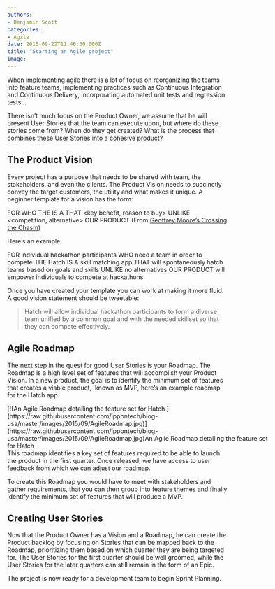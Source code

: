 ```yaml
---
authors:
- Benjamin Scott
categories:
- Agile
date: 2015-09-22T11:46:30.000Z
title: "Starting an Agile project"
image: 
---
```


When implementing agile there is a lot of focus on reorganizing the teams into feature teams, implementing practices such as Continuous Integration and Continuous Delivery, incorporating automated unit tests and regression tests…

There isn’t much focus on the Product Owner, we assume that he will present User Stories that the team can execute upon, but where do these stories come from? When do they get created? What is the process that combines these User Stories into a cohesive product?

## The Product Vision

Every project has a purpose that needs to be shared with team, the stakeholders, and even the clients. The Product Vision needs to succinctly convey the target customers, the utility and what makes it unique. A beginner template for a vision has the form:

FOR <target customers>
 WHO <statement of need>
 THE <product name>
 IS A <product category>
 THAT <key benefit, reason to buy>
 UNLIKE <competition, alternative>
 OUR PRODUCT <differentiating statement>
 (From [Geoffrey Moore’s Crossing the Chasm](http://www.amazon.com/Crossing-Chasm-3rd-Edition-Disruptive/dp/0062292986))

Here’s an example:

FOR individual hackathon participants
 WHO need a team in order to compete
 THE Hatch
 IS A skill matching app
 THAT will spontaneously hatch teams based on goals and skills
 UNLIKE no alternatives
 OUR PRODUCT will empower individuals to compete at hackathons

Once you have created your template you can work at making it more fluid. A good vision statement should be tweetable:

> Hatch will allow individual hackathon participants to form a diverse team unified by a common goal and with the needed skillset so that they can compete effectively.

## Agile Roadmap

The next step in the quest for good User Stories is your Roadmap. The Roadmap is a high level set of features that will accomplish your Product Vision. In a new product, the goal is to identify the minimum set of features that creates a viable product,  known as MVP, here’s an example roadmap for the Hatch app.

<div class="wp-caption aligncenter" id="attachment_13406" style="width: 610px">[![An Agile Roadmap detailing the feature set for Hatch ](https://raw.githubusercontent.com/ippontech/blog-usa/master/images/2015/09/AgileRoadmap.jpg)](https://raw.githubusercontent.com/ippontech/blog-usa/master/images/2015/09/AgileRoadmap.jpg)An Agile Roadmap detailing the feature set for Hatch

</div>This roadmap identifies a key set of features required to be able to launch the product in the first quarter. Once released, we have access to user feedback from which we can adjust our roadmap.

To create this Roadmap you would have to meet with stakeholders and gather requirements, that you can then group into feature themes and finally identify the minimum set of features that will produce a MVP.

## Creating User Stories

Now that the Product Owner has a Vision and a Roadmap, he can create the Product backlog by focusing on Stories that can be mapped back to the Roadmap, prioritizing them based on which quarter they are being targeted for. The User Stories for the first quarter should be well groomed, while the User Stories for the later quarters can still remain in the form of an Epic.

The project is now ready for a development team to begin Sprint Planning.
